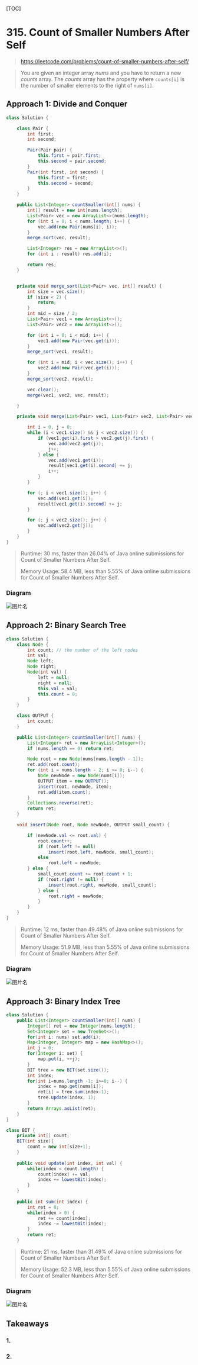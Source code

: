 [TOC]

# 315. Count of Smaller Numbers After Self

> https://leetcode.com/problems/count-of-smaller-numbers-after-self/

> You are given an integer array *nums* and you have to return a new *counts* array. The *counts* array has the property where `counts[i]` is the number of smaller elements to the right of `nums[i]`.



## Approach 1:  Divide and Conquer

```java
class Solution {

    class Pair {
        int first;
        int second;

        Pair(Pair pair) {
            this.first = pair.first;
            this.second = pair.second;
        }
        Pair(int first, int second) {
            this.first = first;
            this.second = second;
        }
    }

    public List<Integer> countSmaller(int[] nums) {
        int[] result = new int[nums.length];
        List<Pair> vec = new ArrayList<>(nums.length);
        for (int i = 0; i < nums.length; i++) {
            vec.add(new Pair(nums[i], i));
        }
        merge_sort(vec, result);

        List<Integer> res = new ArrayList<>();
        for (int i : result) res.add(i);

        return res;
    }


    private void merge_sort(List<Pair> vec, int[] result) {
        int size = vec.size();
        if (size < 2) {
            return;
        }
        int mid = size / 2;
        List<Pair> vec1 = new ArrayList<>();
        List<Pair> vec2 = new ArrayList<>();

        for (int i = 0; i < mid; i++) {
            vec1.add(new Pair(vec.get(i)));
        }
        merge_sort(vec1, result);

        for (int i = mid; i < vec.size(); i++) {
            vec2.add(new Pair(vec.get(i)));
        }
        merge_sort(vec2, result);

        vec.clear();
        merge(vec1, vec2, vec, result);

    }

    private void merge(List<Pair> vec1, List<Pair> vec2, List<Pair> vec, int[] result) {

        int i = 0, j = 0;
        while (i < vec1.size() && j < vec2.size()) {
            if (vec1.get(i).first > vec2.get(j).first) {
                vec.add(vec2.get(j));
                j++;
            } else {
                vec.add(vec1.get(i));
                result[vec1.get(i).second] += j;
                i++;
            }
        }

        for (; i < vec1.size(); i++) {
            vec.add(vec1.get(i));
            result[vec1.get(i).second] += j;
        }

        for (; j < vec2.size(); j++) {
            vec.add(vec2.get(j));
        }
    }
}

```

>Runtime: 30 ms, faster than 26.04% of Java online submissions for Count of Smaller Numbers After Self.
>
>Memory Usage: 58.4 MB, less than 5.55% of Java online submissions for Count of Smaller Numbers After Self.

### Diagram

![图片名](images/315.1.png)

## Approach 2:  Binary Search Tree

```java
class Solution {
    class Node {
        int count; // the number of the left nodes
        int val;
        Node left;
        Node right;
        Node(int val) {
            left = null;
            right = null;
            this.val = val;
            this.count = 0;
        }
    }

    class OUTPUT {
        int count;
    }

    public List<Integer> countSmaller(int[] nums) {
        List<Integer> ret = new ArrayList<Integer>();
        if (nums.length == 0) return ret;

        Node root = new Node(nums[nums.length - 1]);
        ret.add(root.count);
        for (int i = nums.length - 2; i >= 0; i--) {
            Node newNode = new Node(nums[i]);
            OUTPUT item = new OUTPUT();
            insert(root, newNode, item);
            ret.add(item.count);
        }
        Collections.reverse(ret);
        return ret;
    }

    void insert(Node root, Node newNode, OUTPUT small_count) {

        if (newNode.val <= root.val) {
            root.count++;
            if (root.left != null)
                insert(root.left, newNode, small_count);
            else
                root.left = newNode;
        } else {
            small_count.count += root.count + 1;
            if (root.right != null) {
                insert(root.right, newNode, small_count);
            } else {
                root.right = newNode;
            }
        }
    }
}
```

> Runtime: 12 ms, faster than 49.48% of Java online submissions for Count of Smaller Numbers After Self.
>
> Memory Usage: 51.9 MB, less than 5.55% of Java online submissions for Count of Smaller Numbers After Self.

### Diagram

![图片名](images/315.2.png)



## Approach 3:  Binary Index Tree

```java
class Solution {
    public List<Integer> countSmaller(int[] nums) {
        Integer[] ret = new Integer[nums.length];
        Set<Integer> set = new TreeSet<>();
        for(int i: nums) set.add(i);
        Map<Integer, Integer> map = new HashMap<>();
        int j = 0;
        for(Integer i: set) {
            map.put(i, ++j);
        }        
        BIT tree = new BIT(set.size());
        int index;
        for(int i=nums.length -1; i>=0; i--) {
            index = map.get(nums[i]);
            ret[i] = tree.sum(index-1);
            tree.update(index, 1);
        } 
        return Arrays.asList(ret);
    }
}

class BIT {
    private int[] count;
    BIT(int size){
        count = new int[size+1];
    }
    
    public void update(int index, int val) {        
        while(index < count.length) {
            count[index] += val;
            index += lowestBit(index);
        }
    }
    
    public int sum(int index) {
        int ret = 0;
        while(index > 0) {
            ret += count[index];
            index -= lowestBit(index);
        }
        return ret;
    }
```

>Runtime: 21 ms, faster than 31.49% of Java online submissions for Count of Smaller Numbers After Self.
>
>Memory Usage: 52.3 MB, less than 5.55% of Java online submissions for Count of Smaller Numbers After Self.



### Diagram

![图片名](images/315.3.png)



## Takeaways

### 1. 

### 2.





